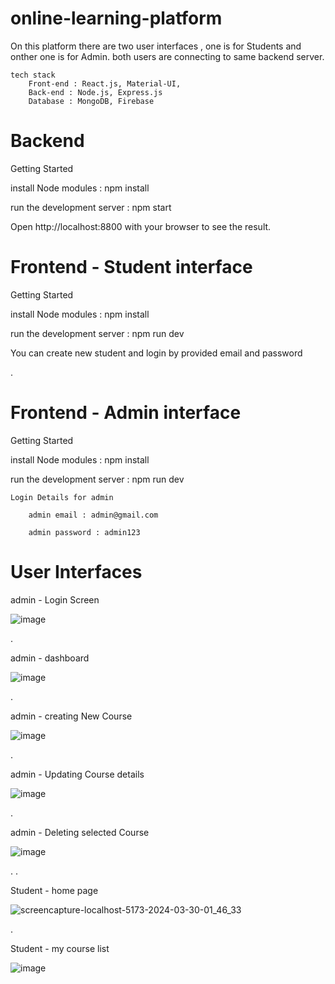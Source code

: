 # online-learning-platform

On this platform there are two user interfaces , one is for Students and onther one is for Admin. both users are connecting to same backend server.

    tech stack 
        Front-end : React.js, Material-UI, 
        Back-end : Node.js, Express.js
        Database : MongoDB, Firebase

        
# Backend
Getting Started

install Node modules : npm install

run the development server : npm start

Open http://localhost:8800 with your browser to see the result.


# Frontend - Student interface

Getting Started

install Node modules : npm install

run the development server : npm run dev

You can create new student and login by provided email and password

.

# Frontend - Admin interface

Getting Started

install Node modules : npm install

run the development server : npm run dev

    Login Details for admin
    
        admin email : admin@gmail.com
        
        admin password : admin123


# User Interfaces    
    
admin -  Login Screen

![image](https://github.com/S-Dissanayake/online-learning-platform/assets/89515541/6d04a5b0-0ede-481b-a49e-4f6b8f1f0557)

.

admin  - dashboard

![image](https://github.com/S-Dissanayake/online-learning-platform/assets/89515541/4e106953-6f42-439f-841c-fe5f1b87f943)

.

admin - creating New Course 

![image](https://github.com/S-Dissanayake/online-learning-platform/assets/89515541/fbbb1d21-892b-4248-ac85-2a355b71b168)

.

admin - Updating Course details

![image](https://github.com/S-Dissanayake/online-learning-platform/assets/89515541/4d084398-24a1-4f02-84ac-422f7db22928)

.

admin - Deleting selected Course

![image](https://github.com/S-Dissanayake/online-learning-platform/assets/89515541/ad09468f-8032-4e89-9987-e7ffbd6aced7)

.
.

Student - home page

![screencapture-localhost-5173-2024-03-30-01_46_33](https://github.com/S-Dissanayake/online-learning-platform/assets/89515541/a1ddbfe5-390b-434e-a3e6-e53572a95d16)

.

Student - my course list

![image](https://github.com/S-Dissanayake/online-learning-platform/assets/89515541/115a509e-7140-4408-a9b1-60d0b74bf18f)









